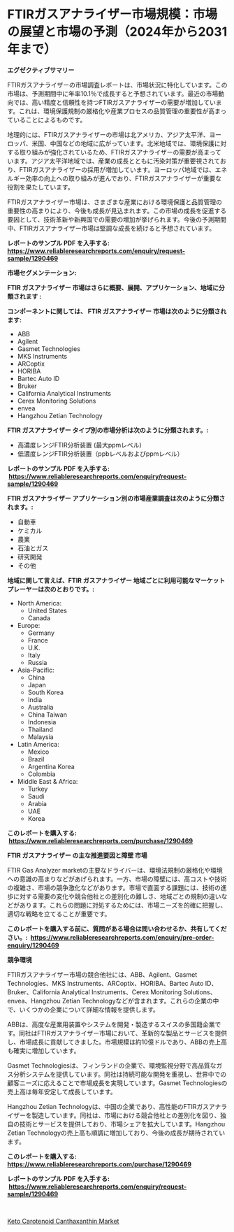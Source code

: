<p><h1>FTIRガスアナライザー市場規模：市場の展望と市場の予測（2024年から2031年まで）</h1></p><p><strong>エグゼクティブサマリー</strong></p>
<p><p>FTIRガスアナライザーの市場調査レポートは、市場状況に特化しています。この市場は、予測期間中に年率10.1％で成長すると予想されています。最近の市場動向では、高い精度と信頼性を持つFTIRガスアナライザーの需要が増加しています。これは、環境保護規制の厳格化や産業プロセスの品質管理の重要性が高まっていることによるものです。</p><p>地理的には、FTIRガスアナライザーの市場は北アメリカ、アジア太平洋、ヨーロッパ、米国、中国などの地域に広がっています。北米地域では、環境保護に対する取り組みが強化されているため、FTIRガスアナライザーの需要が高まっています。アジア太平洋地域では、産業の成長とともに汚染対策が重要視されており、FTIRガスアナライザーの採用が増加しています。ヨーロッパ地域では、エネルギー効率の向上への取り組みが進んでおり、FTIRガスアナライザーが重要な役割を果たしています。</p><p>FTIRガスアナライザー市場は、さまざまな産業における環境保護と品質管理の重要性の高まりにより、今後も成長が見込まれます。この市場の成長を促進する要因として、技術革新や新興国での需要の増加が挙げられます。今後の予測期間中、FTIRガスアナライザー市場は堅調な成長を続けると予想されています。</p></p>
<p><strong>レポートのサンプル PDF を入手する: <a href="https://www.reliableresearchreports.com/enquiry/request-sample/1290469">https://www.reliableresearchreports.com/enquiry/request-sample/1290469</a></strong></p>
<p><strong>市場セグメンテーション:</strong></p>
<p><strong> FTIR ガスアナライザー 市場はさらに概要、展開、アプリケーション、地域に分類されます :</strong></p>
<p><strong>コンポーネントに関しては、 FTIR ガスアナライザー 市場は次のように分類されます: &nbsp;</strong></p>
<p><ul><li>ABB</li><li>Agilent</li><li>Gasmet Technologies</li><li>MKS Instruments</li><li>ARCoptix</li><li>HORIBA</li><li>Bartec Auto ID</li><li>Bruker</li><li>California Analytical Instruments</li><li>Cerex Monitoring Solutions</li><li>envea</li><li>Hangzhou Zetian Technology</li></ul></p>
<p><strong> FTIR ガスアナライザー タイプ別の市場分析は次のように分類されます。:</strong></p>
<p><ul><li>高濃度レンジFTIR分析装置 (最大ppmレベル)</li><li>低濃度レンジFTIR分析装置（ppbレベルおよびppmレベル）</li></ul></p>
<p><strong>レポートのサンプル PDF を入手する: &nbsp;<a href="https://www.reliableresearchreports.com/enquiry/request-sample/1290469">https://www.reliableresearchreports.com/enquiry/request-sample/1290469</a></strong></p>
<p><strong> FTIR ガスアナライザー アプリケーション別の市場産業調査は次のように分類されます。:</strong></p>
<p><ul><li>自動車</li><li>ケミカル</li><li>農業</li><li>石油とガス</li><li>研究開発</li><li>その他</li></ul></p>
<p><strong>地域に関して言えば、FTIR ガスアナライザー 地域ごとに利用可能なマーケットプレーヤーは次のとおりです。:</strong></p>
<p><ul>
    <li>
        North America:
        <ul>
            <li>United States</li>
            <li>Canada</li>
        </ul>
    </li>
    <li>
        Europe:
        <ul>
            <li>Germany</li>
            <li>France</li>
            <li>U.K.</li>
            <li>Italy</li>
            <li>Russia</li>
        </ul>
    </li>
    <li>
        Asia-Pacific:
        <ul>
            <li>China</li>
            <li>Japan</li>
            <li>South Korea</li>
            <li>India</li>
            <li>Australia</li>
            <li>China Taiwan</li>
            <li>Indonesia</li>
            <li>Thailand</li>
            <li>Malaysia</li>
        </ul>
    </li>
    <li>
        Latin America:
        <ul>
            <li>Mexico</li>
            <li>Brazil</li>
            <li>Argentina Korea</li>
            <li>Colombia</li>
        </ul>
    </li>
    <li>
        Middle East & Africa:
        <ul>
            <li>Turkey</li>
            <li>Saudi</li>
            <li>Arabia</li>
            <li>UAE</li>
            <li>Korea</li>
        </ul>
    </li>
    </ul></p>
<p><strong>このレポートを購入する: &nbsp;<a href="https://www.reliableresearchreports.com/purchase/1290469">https://www.reliableresearchreports.com/purchase/1290469</a></strong></p>
<p><strong>FTIR ガスアナライザー の主な推進要因と障壁 市場</strong></p>
<p><p>FTIR Gas Analyzer marketの主要なドライバーは、環境法規制の厳格化や環境への意識の高まりなどがあげられます。一方、市場の障壁には、高コストや技術の複雑さ、市場の競争激化などがあります。市場で直面する課題には、技術の進歩に対する需要の変化や競合他社との差別化の難しさ、地域ごとの規制の違いなどがあります。これらの問題に対処するためには、市場ニーズを的確に把握し、適切な戦略を立てることが重要です。</p></p>
<p><strong>このレポートを購入する前に、質問がある場合は問い合わせるか、共有してください。:&nbsp; <a href="https://www.reliableresearchreports.com/enquiry/pre-order-enquiry/1290469">https://www.reliableresearchreports.com/enquiry/pre-order-enquiry/1290469</a></strong></p>
<p><strong>競争環境</strong></p>
<p><p>FTIRガスアナライザー市場の競合他社には、ABB、Agilent、Gasmet Technologies、MKS Instruments、ARCoptix、HORIBA、Bartec Auto ID、Bruker、California Analytical Instruments、Cerex Monitoring Solutions、envea、Hangzhou Zetian Technologyなどが含まれます。これらの企業の中で、いくつかの企業について詳細な情報を提供します。</p><p>ABBは、高度な産業用装置やシステムを開発・製造するスイスの多国籍企業です。同社はFTIRガスアナライザー市場において、革新的な製品とサービスを提供し、市場成長に貢献してきました。市場規模は約10億ドルであり、ABBの売上高も確実に増加しています。</p><p>Gasmet Technologiesは、フィンランドの企業で、環境監視分野で高品質なガス分析システムを提供しています。同社は持続可能な開発を重視し、世界中での顧客ニーズに応えることで市場成長を実現しています。Gasmet Technologiesの売上高は毎年安定して成長しています。</p><p>Hangzhou Zetian Technologyは、中国の企業であり、高性能のFTIRガスアナライザーを製造しています。同社は、市場における競合他社との差別化を図り、独自の技術とサービスを提供しており、市場シェアを拡大しています。Hangzhou Zetian Technologyの売上高も順調に増加しており、今後の成長が期待されています。</p></p>
<p><strong>このレポートを購入する: &nbsp; <a href="https://www.reliableresearchreports.com/purchase/1290469">https://www.reliableresearchreports.com/purchase/1290469</a></strong></p>
<p><strong>レポートのサンプル PDF を入手する: &nbsp;<a href="https://www.reliableresearchreports.com/enquiry/request-sample/1290469">https://www.reliableresearchreports.com/enquiry/request-sample/1290469</a></strong><strong></strong></p>
<p>&nbsp;</p>
<p><p><a href="https://github.com/Glendatilghmankmgz0rbhwpy/Market-Research-Report-List-1/blob/main/keto-carotenoid-canthaxanthin-market.md">Keto Carotenoid Canthaxanthin Market</a></p></p>